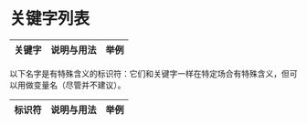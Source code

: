 # 关键字列表

<table>
    <thead>
        <tr>
            <th class="keyword">关键字</th>
            <th class="info">说明与用法</th>
            <th class="example">举例</th>
        </tr>
    </thead>
    <tbody>
        <template v-for="kw of keywords">
            <tr v-for="(u, i) of kw.usage">
                <template v-if="i === 0">
                    <td :rowspan="kw.usage.length">
                        <code>{{kw.keyword}}</code>
                    </td>
                </template>
                <td>
                    <p v-html="u.info"></p>
                    <SdscBlock v-for="s of u.sdsc" :nodesJson="s" />
                </td>
                <td>
                    <div class="language-cpp">
                        <pre class="language-cpp"><code v-html="u.example"></code></pre>
                    </div>
                </td>
            </tr>
        </template>
    </tbody>
</table>

以下名字是有特殊含义的标识符：它们和关键字一样在特定场合有特殊含义，但可以用做变量名（尽管并不建议）。

<table>
    <thead>
        <tr>
        <th class="keyword">标识符</th>
        <th class="info">说明与用法</th>
        <th class="example">举例</th>
        </tr>
    </thead>
    <tbody>
        <template v-for="kw of idents">
            <tr v-for="(u, i) of kw.usage">
                <template v-if="i === 0">
                    <td :rowspan="kw.usage.length">
                        <code>{{kw.keyword}}</code>
                    </td>
                </template>
                <td>
                    <p v-html="u.info"></p>
                    <SdscBlock v-for="s of u.sdsc" :nodesJson="s" />
                </td>
                <td>
                    <div class="language-cpp">
                        <pre class="language-cpp"><code v-html="u.example"></code></pre>
                    </div>
                </td>
            </tr>
        </template>
    </tbody>
</table>


<script setup lang="ts">
import keywordSrc from "@src/appendix/keyword.yaml?raw";
import identSrc from "@src/appendix/special_ident.yaml?raw";
import { parse } from "@plugins/sdsc/parser";
import SdscBlock from "@plugins/sdsc/components/SdscBlock.vue"
import * as yaml from "yaml";
import Prism from "prismjs";
import { ref, onMounted } from "vue";

function loadKeywords(src: string) {
    const keywords = yaml.parse(src);
    for (const kw of keywords) {
        for (const u of kw.usage) {
            const parsed: string[] = [];
            for (const sdsc of u.sdsc) {
                const nodes = parse(sdsc);
                parsed.push(JSON.stringify(nodes));
            }
            u.sdsc = parsed;
            u.example = Prism.highlight(u.example, Prism.languages.cpp, 'cpp');
        }
    }
    return keywords;
}

const keywords = ref([]);
const idents = ref([]);

onMounted(() => {
    keywords.value = loadKeywords(keywordSrc);
    idents.value = loadKeywords(identSrc);
});

</script>

<style>
table pre {
    max-width: 200px;
}
table .sdsc {
    font-size: smaller;
}
</style>
